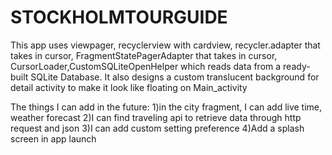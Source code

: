 # STOCKHOLMTOURGUIDE
This app uses viewpager, recyclerview with cardview, 
recycler.adapter that takes in cursor, FragmentStatePagerAdapter that takes in cursor,
CursorLoader,CustomSQLiteOpenHelper which reads data from a ready-built SQLite Database.
It also designs a custom translucent background for detail activity to make it look like floating on Main_activity

The things I can add in the future:
1)in the city fragment, I can add live time, weather forecast
2)I can find traveling api to retrieve data through http request and json
3)I can add custom setting preference
4)Add a splash screen in app launch
